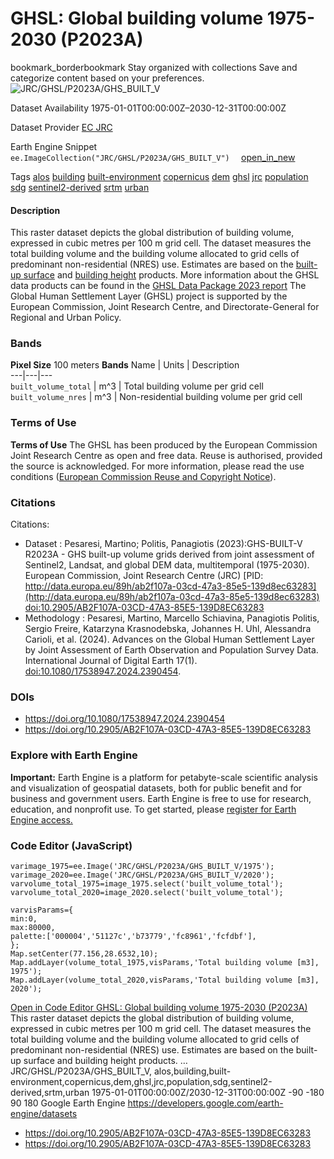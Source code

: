  
#  GHSL: Global building volume 1975-2030 (P2023A) 
bookmark_borderbookmark Stay organized with collections  Save and categorize content based on your preferences. 
![JRC/GHSL/P2023A/GHS_BUILT_V](https://developers.google.com/earth-engine/datasets/images/JRC/JRC_GHSL_P2023A_GHS_BUILT_V_sample.png) 

Dataset Availability
    1975-01-01T00:00:00Z–2030-12-31T00:00:00Z 

Dataset Provider
     [ EC JRC ](https://ghsl.jrc.ec.europa.eu/ghs_buV2023.php) 

Earth Engine Snippet
     `    ee.ImageCollection("JRC/GHSL/P2023A/GHS_BUILT_V")   ` [ open_in_new ](https://code.earthengine.google.com/?scriptPath=Examples:Datasets/JRC/JRC_GHSL_P2023A_GHS_BUILT_V) 

Tags
     [alos](https://developers.google.com/earth-engine/datasets/tags/alos) [building](https://developers.google.com/earth-engine/datasets/tags/building) [built-environment](https://developers.google.com/earth-engine/datasets/tags/built-environment) [copernicus](https://developers.google.com/earth-engine/datasets/tags/copernicus) [dem](https://developers.google.com/earth-engine/datasets/tags/dem) [ghsl](https://developers.google.com/earth-engine/datasets/tags/ghsl) [jrc](https://developers.google.com/earth-engine/datasets/tags/jrc) [population](https://developers.google.com/earth-engine/datasets/tags/population) [sdg](https://developers.google.com/earth-engine/datasets/tags/sdg) [sentinel2-derived](https://developers.google.com/earth-engine/datasets/tags/sentinel2-derived) [srtm](https://developers.google.com/earth-engine/datasets/tags/srtm) [urban](https://developers.google.com/earth-engine/datasets/tags/urban)
#### Description
This raster dataset depicts the global distribution of building volume, expressed in cubic metres per 100 m grid cell. The dataset measures the total building volume and the building volume allocated to grid cells of predominant non-residential (NRES) use. Estimates are based on the [built-up surface](https://developers.google.com/earth-engine/datasets/catalog/JRC_GHSL_P2023A_GHS_BUILT_S) and [building height](https://developers.google.com/earth-engine/datasets/catalog/JRC_GHSL_P2023A_GHS_BUILT_H) products.
More information about the GHSL data products can be found in the [GHSL Data Package 2023 report](https://ghsl.jrc.ec.europa.eu/documents/GHSL_Data_Package_2023.pdf?t=1683540422)
The Global Human Settlement Layer (GHSL) project is supported by the European Commission, Joint Research Centre, and Directorate-General for Regional and Urban Policy.
### Bands
**Pixel Size** 100 meters 
**Bands**
Name | Units | Description  
---|---|---  
`built_volume_total` | m^3 | Total building volume per grid cell  
`built_volume_nres` | m^3 | Non-residential building volume per grid cell  
### Terms of Use
**Terms of Use**
The GHSL has been produced by the European Commission Joint Research Centre as open and free data. Reuse is authorised, provided the source is acknowledged. For more information, please read the use conditions ([European Commission Reuse and Copyright Notice](https://ec.europa.eu/info/legal-notice_en)).
### Citations
Citations:
  * Dataset : Pesaresi, Martino; Politis, Panagiotis (2023):GHS-BUILT-V R2023A - GHS built-up volume grids derived from joint assessment of Sentinel2, Landsat, and global DEM data, multitemporal (1975-2030). European Commission, Joint Research Centre (JRC) [PID: http://data.europa.eu/89h/ab2f107a-03cd-47a3-85e5-139d8ec63283](http://data.europa.eu/89h/ab2f107a-03cd-47a3-85e5-139d8ec63283) [doi:10.2905/AB2F107A-03CD-47A3-85E5-139D8EC63283](https://doi.org/10.2905/AB2F107A-03CD-47A3-85E5-139D8EC63283)
  * Methodology : Pesaresi, Martino, Marcello Schiavina, Panagiotis Politis, Sergio Freire, Katarzyna Krasnodebska, Johannes H. Uhl, Alessandra Carioli, et al. (2024). Advances on the Global Human Settlement Layer by Joint Assessment of Earth Observation and Population Survey Data. International Journal of Digital Earth 17(1). [doi:10.1080/17538947.2024.2390454](https://doi.org/10.1080/17538947.2024.2390454).


### DOIs
  * [ https://doi.org/10.1080/17538947.2024.2390454 ](https://doi.org/10.1080/17538947.2024.2390454)
  * [ https://doi.org/10.2905/AB2F107A-03CD-47A3-85E5-139D8EC63283 ](https://doi.org/10.2905/AB2F107A-03CD-47A3-85E5-139D8EC63283)


### Explore with Earth Engine
**Important:** Earth Engine is a platform for petabyte-scale scientific analysis and visualization of geospatial datasets, both for public benefit and for business and government users. Earth Engine is free to use for research, education, and nonprofit use. To get started, please [register for Earth Engine access.](https://console.cloud.google.com/earth-engine)
### Code Editor (JavaScript)
```
varimage_1975=ee.Image('JRC/GHSL/P2023A/GHS_BUILT_V/1975');
varimage_2020=ee.Image('JRC/GHSL/P2023A/GHS_BUILT_V/2020');
varvolume_total_1975=image_1975.select('built_volume_total');
varvolume_total_2020=image_2020.select('built_volume_total');

varvisParams={
min:0,
max:80000,
palette:['000004','51127c','b73779','fc8961','fcfdbf'],
};
Map.setCenter(77.156,28.6532,10);
Map.addLayer(volume_total_1975,visParams,'Total building volume [m3], 1975');
Map.addLayer(volume_total_2020,visParams,'Total building volume [m3], 2020');
```
[ Open in Code Editor ](https://code.earthengine.google.com/?scriptPath=Examples:Datasets/JRC/JRC_GHSL_P2023A_GHS_BUILT_V)
[ GHSL: Global building volume 1975-2030 (P2023A) ](https://developers.google.com/earth-engine/datasets/catalog/JRC_GHSL_P2023A_GHS_BUILT_V)
This raster dataset depicts the global distribution of building volume, expressed in cubic metres per 100 m grid cell. The dataset measures the total building volume and the building volume allocated to grid cells of predominant non-residential (NRES) use. Estimates are based on the built-up surface and building height products. …
JRC/GHSL/P2023A/GHS_BUILT_V, alos,building,built-environment,copernicus,dem,ghsl,jrc,population,sdg,sentinel2-derived,srtm,urban 
1975-01-01T00:00:00Z/2030-12-31T00:00:00Z
-90 -180 90 180 
Google Earth Engine
https://developers.google.com/earth-engine/datasets
  * [ https://doi.org/10.2905/AB2F107A-03CD-47A3-85E5-139D8EC63283 ](https://doi.org/https://ghsl.jrc.ec.europa.eu/ghs_buV2023.php)
  * [ https://doi.org/10.2905/AB2F107A-03CD-47A3-85E5-139D8EC63283 ](https://doi.org/https://developers.google.com/earth-engine/datasets/catalog/JRC_GHSL_P2023A_GHS_BUILT_V)


